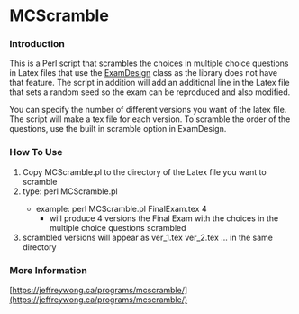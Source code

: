 # MCScramble

### Introduction
This is a Perl script that scrambles the choices in multiple choice questions in Latex files that use the [ExamDesign](https://ctan.org/tex-archive/macros/latex/contrib/examdesign?lang=en) class as the library does not have that feature. The script in addition will add an additional line in the Latex file that sets a random seed so the exam can be reproduced and also modified. 

You can specify the number of different versions you want of the latex file. The script will make a tex file for each version. To scramble the order of the questions, use the built in scramble option in ExamDesign.

### How To Use
1. Copy MCScramble.pl to the directory of the Latex file you want to scramble
2. type: perl MCScramble.pl <Latex File Name> <Number of Versions>
   * example: perl MCScramble.pl FinalExam.tex 4
     * will produce 4 versions the Final Exam with the choices in the multiple choice questions scrambled
3. scrambled versions will appear as ver_1.tex ver_2.tex ... in the same directory

### More Information
[https://jeffreywong.ca/programs/mcscramble/](https://jeffreywong.ca/programs/mcscramble/)
